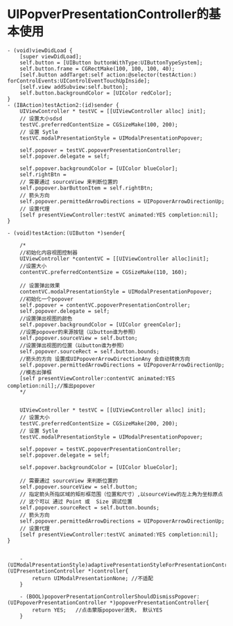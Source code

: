 # UIPopverPresentationController的基本使用

    - (void)viewDidLoad {
        [super viewDidLoad];
        self.button = [UIButton buttonWithType:UIButtonTypeSystem];
        self.button.frame = CGRectMake(100, 100, 100, 40);
        [self.button addTarget:self action:@selector(testAction:) forControlEvents:UIControlEventTouchUpInside];
        [self.view addSubview:self.button];
        self.button.backgroundColor = [UIColor redColor];
    }
    - (IBAction)testAction2:(id)sender {
        UIViewController * testVC = [[UIViewController alloc] init];
        // 设置大小sdsd
        testVC.preferredContentSize = CGSizeMake(100, 200);
        // 设置 Sytle
        testVC.modalPresentationStyle = UIModalPresentationPopover;

        self.popover = testVC.popoverPresentationController;
        self.popover.delegate = self;

        self.popover.backgroundColor = [UIColor blueColor];
        self.rightBtn =
        // 需要通过 sourceView 来判断位置的
        self.popover.barButtonItem = self.rightBtn;
        // 箭头方向
        self.popover.permittedArrowDirections = UIPopoverArrowDirectionUp;
        // 设置代理
        [self presentViewController:testVC animated:YES completion:nil];
    }

    - (void)testAction:(UIButton *)sender{

        /*
        //初始化内容视图控制器
        UIViewController *contentVC = [[UIViewController alloc]init];
        //设置大小
        contentVC.preferredContentSize = CGSizeMake(110, 160);

        // 设置弹出效果
        contentVC.modalPresentationStyle = UIModalPresentationPopover;
        //初始化一个popover
        self.popover = contentVC.popoverPresentationController;
        self.popover.delegate = self;
        //设置弹出视图的颜色
        self.popover.backgroundColor = [UIColor greenColor];
        //设置popover的来源按钮（以button谁为参照）
        self.popover.sourceView = self.button;
        //设置弹出视图的位置（以button谁为参照）
        self.popover.sourceRect = self.button.bounds;
        //箭头的方向 设置成UIPopoverArrowDirectionAny 会自动转换方向
        self.popover.permittedArrowDirections = UIPopoverArrowDirectionUp;
        //模态出弹框
        [self presentViewController:contentVC animated:YES completion:nil];//推出popover
        */


        UIViewController * testVC = [[UIViewController alloc] init];
        // 设置大小
        testVC.preferredContentSize = CGSizeMake(200, 200);
        // 设置 Sytle
        testVC.modalPresentationStyle = UIModalPresentationPopover;

        self.popover = testVC.popoverPresentationController;
        self.popover.delegate = self;

        self.popover.backgroundColor = [UIColor blueColor];

        // 需要通过 sourceView 来判断位置的
        self.popover.sourceView = self.button;
        // 指定箭头所指区域的矩形框范围（位置和尺寸）,以sourceView的左上角为坐标原点
        // 这个可以 通过 Point 或  Size 调试位置
        self.popover.sourceRect = self.button.bounds;
        // 箭头方向
        self.popover.permittedArrowDirections = UIPopoverArrowDirectionUp;
        // 设置代理
        [self presentViewController:testVC animated:YES completion:nil];
    }


        -(UIModalPresentationStyle)adaptivePresentationStyleForPresentationController:(UIPresentationController *)controller{
            return UIModalPresentationNone; //不适配
        }

        - (BOOL)popoverPresentationControllerShouldDismissPopover:(UIPopoverPresentationController *)popoverPresentationController{
            return YES;   //点击蒙版popover消失， 默认YES
        }
